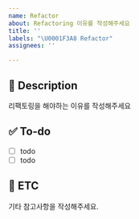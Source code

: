 ```yaml
---
name: Refactor
about: Refactoring 이유를 작성해주세요
title: ''
labels: "\U0001F3A8 Refactor"
assignees: ''

---
```


## :memo: Description
리팩토링을 해야하는 이유를 작성해주세요

## :white_check_mark: To-do
- [ ] todo
- [ ] todo

## :speech_balloon: ETC
기타 참고사항을 작성해주세요.
